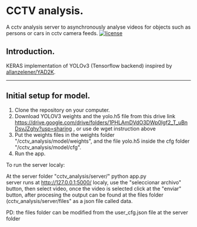 # CCTV analysis.

A cctv analysis server to asynchronously analyse videos for objects such as persons or cars in cctv camera feeds.
[![license](https://img.shields.io/github/license/mashape/apistatus.svg)](LICENSE)

## Introduction.

KERAS implementation of YOLOv3 (Tensorflow backend) inspired by [allanzelener/YAD2K](https://github.com/allanzelener/YAD2K).

---

## Initial setup for model.

1. Clone the repository on your computer.
2. Download YOLOV3 weights and the yolo.h5 file from this drive link https://drive.google.com/drive/folders/1PHLAmDVdO3DWp0Igf2_T_uBnDsvJZghy?usp=sharing , or use de wget instruction above
3. Put the weights files in the weights folder "/cctv_analysis/model/weights", and the file yolo.h5 inside the cfg folder "/cctv_analysis/model/cfg".
4. Run the app.


To run the server localy:

At the server folder "cctv_analysis/server/"
python app.py  
server runs at http://127.0.0.1:5000/ localy,
use the "seleccionar archivo" button, then select video, once the video is selected click at the "enviar" button, after procesing the output can be found at the files folder (cctv_analysis/server/files" as a json file called data.

PD: the files folder can be modified from the user_cfg.json file at the server folder


